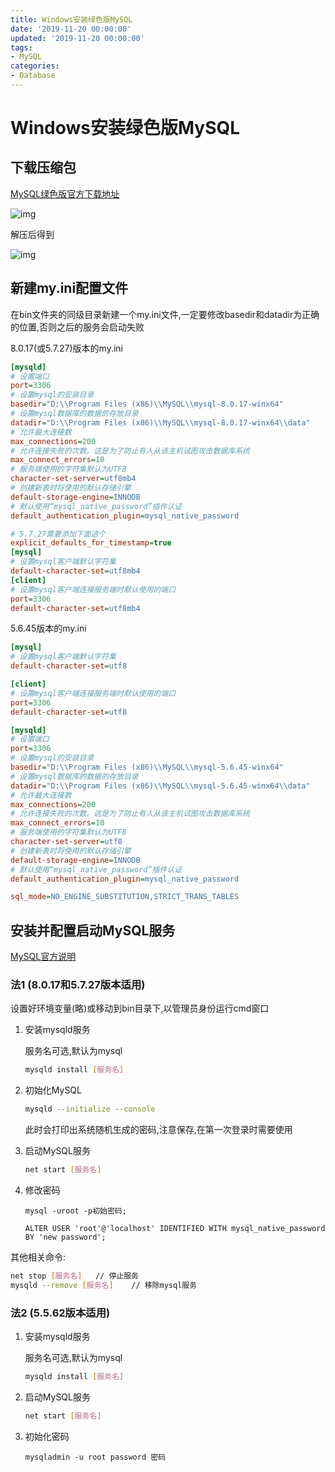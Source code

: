 ```yaml
---
title: Windows安装绿色版MySQL
date: '2019-11-20 00:00:00'
updated: '2019-11-20 00:00:00'
tags:
- MySQL
categories:
- Database
---
```


# Windows安装绿色版MySQL

## 下载压缩包

[MySQL绿色版官方下载地址](https://downloads.mysql.com/archives/community/)

![img](https://gitee.com/swang-harbin/pic-bed/raw/master/images/2021/20210222184323.png)

解压后得到

![img](https://gitee.com/swang-harbin/pic-bed/raw/master/images/2021/20210222184341.png)

## 新建my.ini配置文件

在bin文件夹的同级目录新建一个my.ini文件,一定要修改basedir和datadir为正确的位置,否则之后的服务会启动失败

8.0.17(或5.7.27)版本的my.ini

```ini
[mysqld]
# 设置端口
port=3306
# 设置mysql的安装目录
basedir="D:\\Program Files (x86)\\MySQL\\mysql-8.0.17-winx64"
# 设置mysql数据库的数据的存放目录
datadir="D:\\Program Files (x86)\\MySQL\\mysql-8.0.17-winx64\\data"
# 允许最大连接数
max_connections=200
# 允许连接失败的次数。这是为了防止有人从该主机试图攻击数据库系统
max_connect_errors=10
# 服务端使用的字符集默认为UTF8
character-set-server=utf8mb4
# 创建新表时将使用的默认存储引擎
default-storage-engine=INNODB
# 默认使用“mysql_native_password”插件认证
default_authentication_plugin=mysql_native_password

# 5.7.27需要添加下面这个
explicit_defaults_for_timestamp=true
[mysql]
# 设置mysql客户端默认字符集
default-character-set=utf8mb4
[client]
# 设置mysql客户端连接服务端时默认使用的端口
port=3306
default-character-set=utf8mb4
```

5.6.45版本的my.ini

```ini
[mysql]
# 设置mysql客户端默认字符集
default-character-set=utf8

[client]
# 设置mysql客户端连接服务端时默认使用的端口
port=3306
default-character-set=utf8

[mysqld]
# 设置端口
port=3306
# 设置mysql的安装目录
basedir="D:\\Program Files (x86)\\MySQL\\mysql-5.6.45-winx64"
# 设置mysql数据库的数据的存放目录
datadir="D:\\Program Files (x86)\\MySQL\\mysql-5.6.45-winx64\\data"
# 允许最大连接数
max_connections=200
# 允许连接失败的次数。这是为了防止有人从该主机试图攻击数据库系统
max_connect_errors=10
# 服务端使用的字符集默认为UTF8
character-set-server=utf8
# 创建新表时将使用的默认存储引擎
default-storage-engine=INNODB
# 默认使用“mysql_native_password”插件认证
default_authentication_plugin=mysql_native_password

sql_mode=NO_ENGINE_SUBSTITUTION,STRICT_TRANS_TABLES
```

## 安装并配置启动MySQL服务

[MySQL官方说明](https://dev.mysql.com/doc/refman/8.0/en/windows-start-service.html)

### 法1 (8.0.17和5.7.27版本适用)

设置好环境变量(略)或移动到bin目录下,以管理员身份运行cmd窗口

1. 安装mysqld服务

   服务名可选,默认为mysql

   ```bash
   mysqld install [服务名]
   ```

2. 初始化MySQL

   ```bash
   mysqld --initialize --console
   ```

   此时会打印出系统随机生成的密码,注意保存,在第一次登录时需要使用

3. 启动MySQL服务

   ```bash
   net start [服务名]
   ```

4. 修改密码

   ```mysql
   mysql -uroot -p初始密码;
   
   ALTER USER 'root'@'localhost' IDENTIFIED WITH mysql_native_password BY 'new password';
   ```

其他相关命令:

```bash
net stop [服务名]   // 停止服务
mysqld --remove [服务名]    // 移除mysql服务
```

### 法2 (5.5.62版本适用)

1. 安装mysqld服务

   服务名可选,默认为mysql

   ```bash
   mysqld install [服务名]
   ```

2. 启动MySQL服务

   ```bash
   net start [服务名]
   ```

3. 初始化密码

   ```mysql
   mysqladmin -u root password 密码
   ```

   
